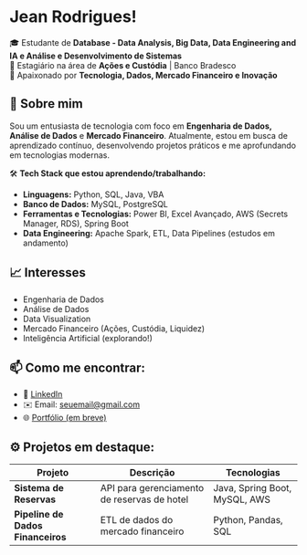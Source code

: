 # Jean Rodrigues!

🎓 Estudante de **Database - Data Analysis, Big Data, Data Engineering and IA e Análise e Desenvolvimento de Sistemas**  
💼 Estagiário na área de **Ações e Custódia** | Banco Bradesco  
🚀 Apaixonado por **Tecnologia, Dados, Mercado Financeiro e Inovação**  

## 🚀 Sobre mim

Sou um entusiasta de tecnologia com foco em **Engenharia de Dados, Análise de Dados** e **Mercado Financeiro**. Atualmente, estou em busca de aprendizado contínuo, desenvolvendo projetos práticos e me aprofundando em tecnologias modernas.

🛠️ **Tech Stack que estou aprendendo/trabalhando:**
- **Linguagens:** Python, SQL, Java, VBA
- **Banco de Dados:** MySQL, PostgreSQL
- **Ferramentas e Tecnologias:** Power BI, Excel Avançado, AWS (Secrets Manager, RDS), Spring Boot
- **Data Engineering:** Apache Spark, ETL, Data Pipelines (estudos em andamento)

## 📈 Interesses
- Engenharia de Dados
- Análise de Dados
- Data Visualization
- Mercado Financeiro (Ações, Custódia, Liquidez)
- Inteligência Artificial (explorando!)

## 📫 Como me encontrar:
- 💼 [LinkedIn](https://www.linkedin.com/in/seu-linkedin/)  
- ✉️ Email: seuemail@gmail.com  
- 🌐 [Portfólio (em breve)](https://github.com/seuusuario)  

## ⚙️ Projetos em destaque:

| Projeto | Descrição | Tecnologias |
| ------ | --------- | ----------- |
| **Sistema de Reservas** | API para gerenciamento de reservas de hotel | Java, Spring Boot, MySQL, AWS |
| **Pipeline de Dados Financeiros** | ETL de dados do mercado financeiro | Python, Pandas, SQL |

